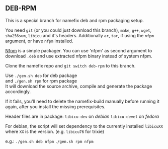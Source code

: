 ## DEB-RPM

This is a special branch for namefix deb and rpm packaging setup.

You need `git` (or you could just download this branch), `make`, `g++`, `wget`, `sha256sum`, `libicu` and it's headers.
Additionally `ar`, `tar`, if using the `nfpm` argument, or have `nfpm` installed.

[Nfpm](https://github.com/goreleaser/nfpm) is a simple packager. You can use
'nfpm' as second argument to download `.deb` and use extracted nfpm binary
instead of system nfpm.

Clone the namefix repo and `git switch deb-rpm` to this branch.

Use `./gen.sh deb` for deb package\
and `./gen.sh rpm` for rpm package\
It will download the source archive, compile and generate the package accordingly.

If it fails, you'll need to delete the namefix-build manually before
running it again, after you install the missing prerequisites.

Header files are in package:
`libicu-dev` on *debian*
`libicu-devel` on *fedora*

For debian, the script will set dependency to the currently installed `libicuXX`
where `XX` is the version. (e.g. `libicu76` for trixie)

e.g.:
`./gen.sh deb nfpm`
`./gen.sh rpm nfpm`

